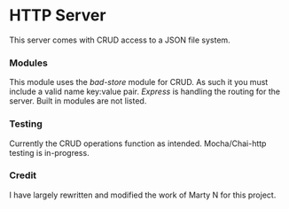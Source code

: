 # HTTP Server
This server comes with CRUD access to a JSON file system.

### Modules

This module uses the _bad-store_ module for CRUD. As such it you must include a valid name key:value pair. _Express_ is handling the routing for the server. Built in modules are not listed.

### Testing

Currently the CRUD operations function as intended. Mocha/Chai-http testing is in-progress.

### Credit
I have largely rewritten and modified the work of Marty N for this project. 